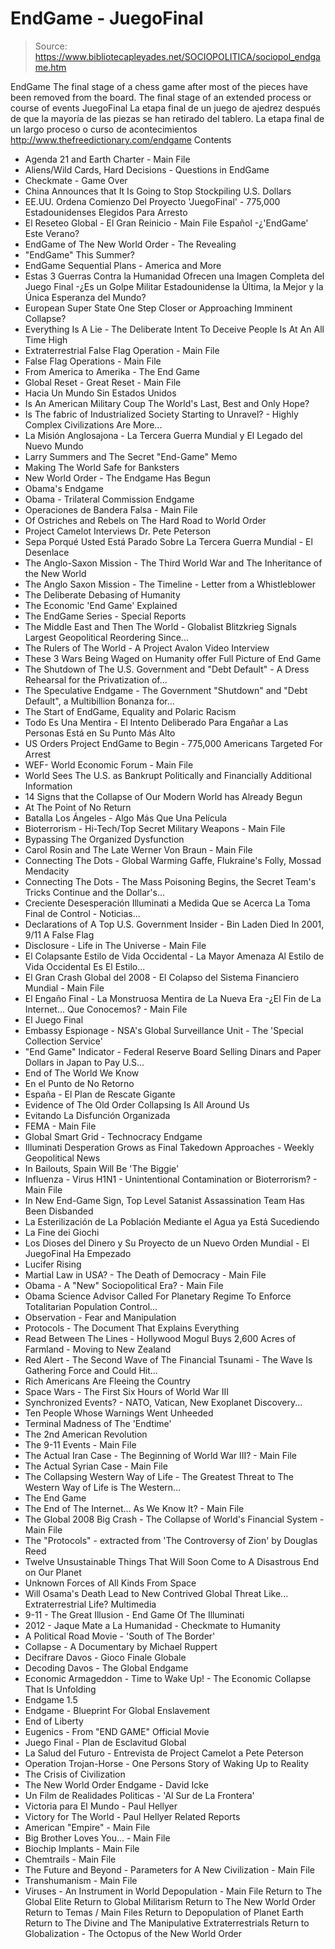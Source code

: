 # EndGame - JuegoFinal

> Source: https://www.bibliotecapleyades.net/SOCIOPOLITICA/sociopol_endgame.htm

EndGame
The final stage of a chess game after most of the pieces have been removed from the board. The final stage of an extended process or course of events
JuegoFinal
La etapa final de un juego de ajedrez después de que la mayoría de las piezas se han retirado del tablero. La etapa final de un largo proceso
o curso de acontecimientos
http://www.thefreedictionary.com/endgame
Contents
- Agenda 21 and Earth Charter - Main File
- Aliens/Wild Cards, Hard Decisions - Questions in EndGame
- Checkmate - Game Over
- China Announces that It Is Going to Stop Stockpiling U.S. Dollars
- EE.UU. Ordena Comienzo Del Proyecto 'JuegoFinal' - 775,000 Estadounidenses Elegidos Para Arresto
- El Reseteo Global - El Gran Reinicio - Main File
Español
-¿'EndGame' Este Verano?
- EndGame of The New World Order - The Revealing
- "EndGame" This Summer?
- EndGame Sequential Plans - America and More
- Estas 3 Guerras Contra la Humanidad Ofrecen una Imagen Completa del Juego Final
-¿Es un Golpe Militar Estadounidense la Última, la Mejor y la Única Esperanza del Mundo?
- European Super State One Step Closer or Approaching Imminent Collapse?
- Everything Is A Lie - The Deliberate Intent To Deceive People Is At An All Time High
- Extraterrestrial False Flag Operation - Main File
- False Flag Operations - Main File
- From America to Amerika - The End Game
- Global Reset - Great Reset - Main File
- Hacia Un Mundo Sin Estados Unidos
- Is An American Military Coup The World's Last, Best and Only Hope?
- Is The fabric of Industrialized Society Starting to Unravel? - Highly Complex Civilizations Are More...
- La Misión Anglosajona - La Tercera Guerra Mundial y El Legado del Nuevo Mundo
- Larry Summers and The Secret "End-Game" Memo
- Making The World Safe for Banksters
- New World Order - The Endgame Has Begun
- Obama's Endgame
- Obama - Trilateral Commission Endgame
- Operaciones de Bandera Falsa - Main File
- Of Ostriches and Rebels on The Hard Road to World Order
- Project Camelot Interviews Dr. Pete Peterson
- Sepa Porqué Usted Está Parado Sobre La Tercera Guerra Mundial - El Desenlace
- The Anglo-Saxon Mission - The Third World War and The Inheritance of the New World
- The Anglo Saxon Mission - The Timeline - Letter from a Whistleblower
- The Deliberate Debasing of Humanity
- The Economic 'End Game' Explained
- The EndGame Series - Special Reports
- The Middle East and Then The World - Globalist Blitzkrieg Signals Largest Geopolitical Reordering Since...
- The Rulers of The World - A Project Avalon Video Interview
- These 3 Wars Being Waged on Humanity offer Full Picture of End Game
- The Shutdown of The U.S. Government and "Debt Default" - A Dress Rehearsal for the Privatization of...
- The Speculative Endgame - The Government "Shutdown" and "Debt Default", a Multibillion Bonanza for...
- The Start of EndGame, Equality and Polaric Racism
- Todo Es Una Mentira - El Intento Deliberado Para Engañar a Las Personas Está en Su Punto Más Alto
- US Orders Project EndGame to Begin - 775,000 Americans Targeted For Arrest
- WEF- World Economic Forum - Main File
- World Sees The U.S. as Bankrupt Politically and Financially
Additional Information
- 14 Signs that the Collapse of Our Modern World has Already Begun
- At The Point of No Return
- Batalla Los Ángeles - Algo Más Que Una Película
- Bioterrorism - Hi-Tech/Top Secret Military Weapons - Main File
- Bypassing The Organized Dysfunction
- Carol Rosin and The Late Werner Von Braun - Main File
- Connecting The Dots - Global Warming Gaffe, Flukraine's Folly, Mossad Mendacity
- Connecting The Dots - The Mass Poisoning Begins, the Secret Team's Tricks Continue and the Dollar's...
- Creciente Desesperación Illuminati a Medida Que se Acerca La Toma Final de Control - Noticias...
- Declarations of A Top U.S. Government Insider - Bin Laden Died In 2001, 9/11 A False Flag
- Disclosure - Life in The Universe - Main File
- El Colapsante Estilo de Vida Occidental - La Mayor Amenaza Al Estilo de Vida Occidental Es El Estilo...
- El Gran Crash Global del 2008 - El Colapso del Sistema Financiero Mundial - Main File
- El Engaño Final - La Monstruosa Mentira de La Nueva Era
-¿El Fin de La Internet... Que Conocemos? - Main File
- El Juego Final
- Embassy Espionage - NSA's Global Surveillance Unit - The 'Special Collection Service'
- "End Game" Indicator - Federal Reserve Board Selling Dinars and Paper Dollars in Japan to Pay U.S...
- End of The World We Know
- En el Punto de No Retorno
- España - El Plan de Rescate Gigante
- Evidence of The Old Order Collapsing Is All Around Us
- Evitando La Disfunción Organizada
- FEMA - Main File
- Global Smart Grid - Technocracy Endgame
- Illuminati Desperation Grows as Final Takedown Approaches - Weekly Geopolitical News
- In Bailouts, Spain Will Be 'The Biggie'
- Influenza - Virus H1N1 - Unintentional Contamination or Bioterrorism? - Main File
- In New End-Game Sign, Top Level Satanist Assassination Team Has Been Disbanded
- La Esterilización de La Población Mediante el Agua ya Está Sucediendo
- La Fine dei Giochi
- Los Dioses del Dinero y Su Proyecto de un Nuevo Orden Mundial - El JuegoFinal Ha Empezado
- Lucifer Rising
- Martial Law in USA? - The Death of Democracy - Main File
- Obama - A "New" Sociopolitical Era? - Main File
- Obama Science Advisor Called For Planetary Regime To Enforce Totalitarian Population Control...
- Observation - Fear and Manipulation
- Protocols - The Document That Explains Everything
- Read Between The Lines - Hollywood Mogul Buys 2,600 Acres of Farmland - Moving to New Zealand
- Red Alert - The Second Wave of The Financial Tsunami - The Wave Is Gathering Force and Could Hit...
- Rich Americans Are Fleeing the Country
- Space Wars - The First Six Hours of World War III
- Synchronized Events? - NATO, Vatican, New Exoplanet Discovery...
- Ten People Whose Warnings Went Unheeded
- Terminal Madness of The 'Endtime'
- The 2nd American Revolution
- The 9-11 Events - Main File
- The Actual Iran Case - The Beginning of World War III? - Main File
- The Actual Syrian Case - Main File
- The Collapsing Western Way of Life - The Greatest Threat to The Western Way of Life is The Western...
- The End Game
- The End of The Internet... As We Know It? - Main File
- The Global 2008 Big Crash - The Collapse of World's Financial System - Main File
- The "Protocols" - extracted from 'The Controversy of Zion' by Douglas Reed
- Twelve Unsustainable Things That Will Soon Come to A Disastrous End on Our Planet
- Unknown Forces of All Kinds From Space
- Will Osama's Death Lead to New Contrived Global Threat Like... Extraterrestrial Life?
Multimedia
- 9-11 - The Great Illusion - End Game Of The Illuminati
- 2012 - Jaque Mate a La Humanidad - Checkmate to Humanity
- A Political Road Movie - 'South of The Border'
- Collapse - A Documentary by Michael Ruppert
- Decifrare Davos - Gioco Finale Globale
- Decoding Davos - The Global Endgame
- Economic Armageddon - Time to Wake Up! - The Economic Collapse That Is Unfolding
- Endgame 1.5
- Endgame - Blueprint For Global Enslavement
- End of Liberty
- Eugenics - From "END GAME" Official Movie
- Juego Final - Plan de Esclavitud Global
- La Salud del Futuro - Entrevista de Project Camelot a Pete Peterson
- Operation Trojan-Horse - One Persons Story of Waking Up to Reality
- The Crisis of Civilization
- The New World Order Endgame - David Icke
- Un Film de Realidades Politicas - 'Al Sur de La Frontera'
- Victoria para El Mundo - Paul Hellyer
- Victory for The World - Paul Hellyer
Related Reports
- American "Empire" - Main File
- Big Brother Loves You... - Main File
- Biochip Implants - Main File
- Chemtrails - Main File
- The Future and Beyond - Parameters for A New Civilization - Main File
- Transhumanism - Main File
- Viruses - An Instrument in World Depopulation - Main File
Return to The Global Elite
Return to Global Militarism
Return to The New World Order
Return to Temas / Main Files
Return to Depopulation of Planet Earth
Return to The Divine and The Manipulative Extraterrestrials
Return to Globalization - The Octopus of the New World Order

